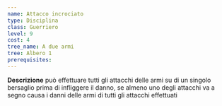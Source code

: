 ```yaml
---
name: Attacco incrociato
type: Disciplina
class: Guerriero
level: 9
cost: 4
tree_name: A due armi
tree: Albero 1
prerequisites: 
---
```


**Descrizione**
può effettuare tutti gli attacchi delle armi su di un singolo bersaglio prima
di infliggere il danno, se almeno uno degli attacchi va a segno causa i danni
delle armi di tutti gli attacchi effettuati